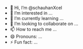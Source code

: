 - 👋 Hi, I’m @schauhanXcel
- 👀 I’m interested in ...
- 🌱 I’m currently learning ...
- 💞️ I’m looking to collaborate on ...
- 📫 How to reach me ...
- 😄 Pronouns: ...
- ⚡ Fun fact: ...

<!---
schauhanXcel/schauhanXcel is a ✨ special ✨ repository because its `README.md` (this file) appears on your GitHub profile.
You can click the Preview link to take a look at your changes.
--->
